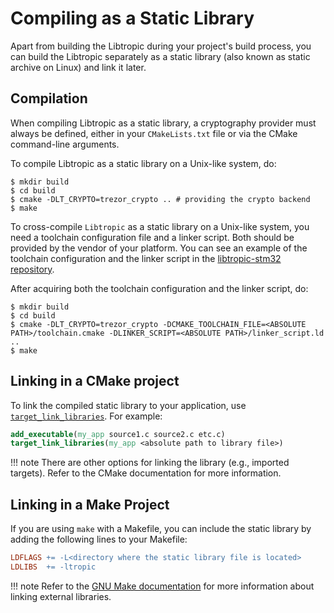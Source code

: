 # Compiling as a Static Library
Apart from building the Libtropic during your project's build process, you can build the Libtropic separately as a static library (also known as static archive on Linux) and link it later.

## Compilation
When compiling Libtropic as a static library, a cryptography provider must always be defined, either in your `CMakeLists.txt` file or via the CMake command-line arguments.

To compile Libtropic as a static library on a Unix-like system, do:

```shell
$ mkdir build
$ cd build
$ cmake -DLT_CRYPTO=trezor_crypto .. # providing the crypto backend
$ make
```

To cross-compile `Libtropic` as a static library on a Unix-like system, you need a toolchain configuration file and a linker script. Both should be provided by the vendor of your platform. You can see an example of the toolchain configuration and the linker script in the [libtropic-stm32 repository](https://github.com/tropicsquare/libtropic-stm32).

After acquiring both the toolchain configuration and the linker script, do:

```shell
$ mkdir build
$ cd build
$ cmake -DLT_CRYPTO=trezor_crypto -DCMAKE_TOOLCHAIN_FILE=<ABSOLUTE PATH>/toolchain.cmake -DLINKER_SCRIPT=<ABSOLUTE PATH>/linker_script.ld ..
$ make
```

## Linking in a CMake project
To link the compiled static library to your application, use [`target_link_libraries`](https://cmake.org/cmake/help/latest/command/target_link_libraries.html). For example:

```cmake
add_executable(my_app source1.c source2.c etc.c)
target_link_libraries(my_app <absolute path to library file>)
```

!!! note
    There are other options for linking the library (e.g., imported targets). Refer to the CMake documentation for more information.

## Linking in a Make Project
If you are using `make` with a Makefile, you can include the static library by adding the following lines to your Makefile:

```makefile
LDFLAGS += -L<directory where the static library file is located>
LDLIBS  += -ltropic
```

!!! note
    Refer to the [GNU Make documentation](https://www.gnu.org/software/make/manual/html_node/index.html) for more information about linking external libraries.